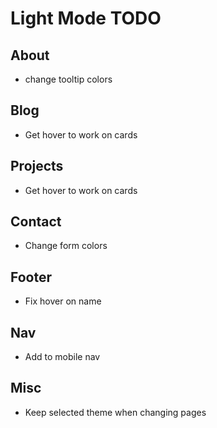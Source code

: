 # Light Mode TODO

## About

- change tooltip colors

## Blog

- Get hover to work on cards

## Projects

- Get hover to work on cards

## Contact

- Change form colors

## Footer

- Fix hover on name

## Nav

- Add to mobile nav

## Misc

- Keep selected theme when changing pages
